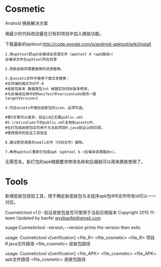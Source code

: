 # Cosmetic
Android 换肤解决方案

用最少的代码改动量在已有的项目中加入换肤功能。

  下载最新的apktool:http://code.google.com/p/android-apktool/wiki/Install

	1.用apktool把apk反编译出资源文件（apktool d <apk路径>）
	反编译文件在apktool所在目录
	
	2.把新皮肤所需要替换的资源替换。

	3.在assets文件中使用下面文本替换：
	#文件编码格式为UTF-8
	#皮肤包版本 数据类型int 根据实际目标版本修改，
	#与反编译应用中的Manifest中versionCode保持一致
	targetVersion=1
	
	4.可在assets中增加皮肤包的icon，此项可选。

	#第5步骤可以舍弃，验证id已无需public.xml
	#5.\res\values下的public.xml复制到assets中，
	#在打包成皮肤包后可用于与当前项目R.java验证id的匹配，
	#使用提供的验证工具验证
	
	6.建议把资源里的smali文件（代码文件）删除。
	
	7.再用apktool重新打包成apk（apktool b <反编译资源路劲>）。

  无需签名，新打包的apk根据要求修改名称和后缀就可以用来换肤使用了。

# Tools

新增皮肤包效验工具，用于确定新皮肤包与主程序apk包中R文件所有id可以一一对应。

Cusmetictool v1.0 -验证皮肤包是否可使用于当前应用版本
Copyright 2015 11-team
Updated by baofei <wysbaofei@gmail.com>

suage:Cusmetictool
-version,--version    prints the version then exits

usage: Cusmetictool v[verification] <file_R> <file_cosmetic>
<file_R> 项目R.java文件路径
<file_cosmetic> 皮肤包路径

usage: Cusmetictool v[verification] <file_APK> <file_cosmetic>
<file_APK> apk文件路径
<file_cosmetic> 皮肤包路径
